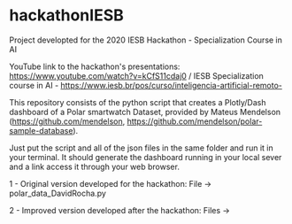 # hackathonIESB

Project developted for the 2020 IESB Hackathon - Specialization Course in AI 

YouTube link to the hackathon's presentations: https://www.youtube.com/watch?v=kCfS11cdaj0 / IESB Specialization course in AI - https://www.iesb.br/pos/curso/inteligencia-artificial-remoto-

This repository consists of the python script that creates a  Plotly/Dash dashboard of a Polar smartwatch Dataset, provided by Mateus Mendelson (https://github.com/mendelson, https://github.com/mendelson/polar-sample-database).

Just put the script and all of the json files in the same folder and run it in your terminal. It should generate the dashboard running in your local sever and a link access it through your web browser.

1 - Original version developed for the hackathon: File -> polar_data_DavidRocha.py

2 - Improved version developed after the hackathon: Files -> 


